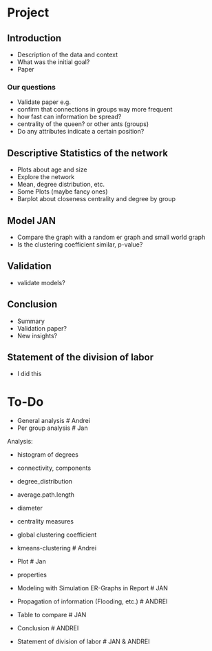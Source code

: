 # Project

## Introduction
* Description of the data and context
* What was the initial goal?
* Paper 

### Our questions
* Validate paper e.g. 
* confirm that connections in groups way more frequent 
* how fast can information be spread? 
* centrality of the queen? or other ants (groups)
* Do any attributes indicate a certain position?

## Descriptive Statistics of the network
* Plots about age and size
* Explore the network
* Mean, degree distribution, etc.
* Some Plots (maybe fancy ones)
* Barplot about closeness centrality and degree by group

## Model JAN
* Compare the graph with a random er graph and small world graph
* Is the clustering coefficient similar, p-value?

## Validation
* validate models?

## Conclusion
* Summary
* Validation paper?
* New insights?

## Statement of the division of labor 
* I did this


# To-Do

* General analysis # Andrei
* Per group analysis # Jan

Analysis:
* histogram of degrees
* connectivity, components
* degree_distribution
* average.path.length
* diameter
* centrality measures
* global clustering coefficient

* kmeans-clustering # Andrei
* Plot # Jan
* properties


* Modeling with Simulation ER-Graphs in Report # JAN
* Propagation of information (Flooding, etc.) # ANDREI
* Table to compare # JAN
* Conclusion # ANDREI
* Statement of division of labor # JAN & ANDREI



